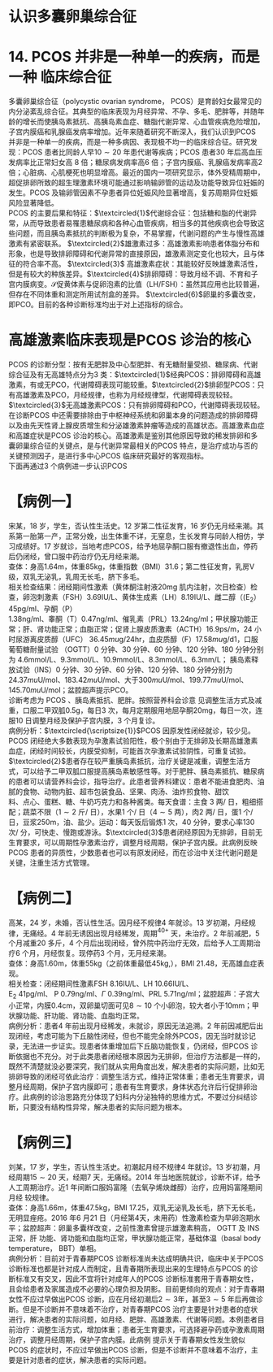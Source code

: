 # 认识多囊卵巢综合征  
# 14. PCOS 并非是一种单一的疾病，而是一种 临床综合征  
多囊卵巢综合征（polycystic ovarian syndrome， PCOS）是育龄妇女最常见的内分泌紊乱综合征。其典型的临床表现为月经异常、不孕、多毛、肥胖等，并随年龄的增长而使胰岛素抵抗、高胰岛素血症、糖脂代谢异常、心血管疾病危险增加，子宫内膜癌和乳腺癌发病率增加。近年来随着研究不断深入，我们认识到PCOS 并非是一种单一的疾病，而是一种多病因、表现极不均一的临床综合征。研究发现：PCOS 患者比同龄人早$10\sim20$ 年患代谢等疾病；PCOS 患者30 年后高血压发病率比正常妇女高 8 倍；糖尿病发病率高6 倍；子宫内膜癌、乳腺癌发病率高2 倍；心脏病、心肌梗死也明显增高。最近的国内一项研究显示，体外受精周期中，超促排卵所致的超生理激素环境可能通过影响输卵管的运动及功能导致异位妊娠的发生。PCOS 及输卵管因素不孕患者异位妊娠风险显著增高，复苏周期异位妊娠风险显著降低。  
PCOS 的主要后果和特征：$\textcircled{1}$代谢综合征：包括糖和脂的代谢异常，从而导致患者易罹患糖尿病和各种心血管疾病，相当多的其他疾病也会导致这些问题，而且胰岛素抵抗的判断极为复杂，不易掌握，代谢问题的产生与慢性高雄激素有紧密联系。 $\textcircled{2}$雄激素过多：高雄激素影响患者体脂分布和形象，也是导致排卵障碍和代谢异常的直接原因，雄激素测定变化也较大，且与体征的符合率不高。 $\textcircled{3}$ 高雄激素症状：其能较好反映雄激素活性， 但是有较大的种族差异。$\textcircled{4}$排卵障碍：导致月经不调、不育和子宫内膜病变。$\mathcal{S}$促黄体素与促卵泡素的比值（LH/FSH）：虽然其应用也比较普遍，但存在不同体重和测定所用试剂盒的差异。 $\textcircled{6}$卵巢的多囊改变，即PCO。目前的各种诊断标准均出于对上述指标的综合。  
#  高雄激素临床表现是PCOS 诊治的核心  
PCOS 的诊断分型：按有无肥胖及中心型肥胖、有无糖耐量受损、糖尿病、代谢综合征及有无高雄特点分为3 类：$\textcircled{1}$经典PCOS：排卵障碍和高雄激素，有或无PCO，代谢障碍表现可能较重。$\textcircled{2}$排卵型PCOS：只有高雄激素及PCO，月经规律，也称为月经规律型，代谢障碍表现较轻。$\textcircled{3}$无高雄激素PCOS：只有排卵障碍和PCO，代谢障碍表现较轻。  
在诊断PCOS 中还需要排除由于中枢神经系统和卵巢本身的问题造成的排卵障碍以及由先天性肾上腺皮质增生和分泌雄激素肿瘤等造成的高雄状态。高雄激素血症和高雄症状是PCOS 诊治的核心。高雄激素是鉴别其他原因导致的稀发排卵和多囊卵巢综合征的关键点，是与代谢异常最相关的PCOS 特点，是治疗成功与否的关键预测因子，是进行多中心PCOS 临床研究最好的客观指标。  
下面再通过3 个病例进一步认识PCOS  
# 【病例一】  
宋某，18 岁，学生，否认性生活史。12 岁第二性征发育，16 岁仍无月经来潮。其系第一胎第一产，正常分娩，出生体重不详，无窒息，生长发育与同龄人相仿，学习成绩好。17 岁就诊，当地考虑PCOS，给予地屈孕酮口服有撤退性出血，停药后仍闭经，曾口服中药治疗仍无月经来潮。  
查体：身高$1.64\mathrm{m}$，体重$85\mathrm{kg}$，体重指数（BMI）31.6；第二性征发育，乳房Ⅴ级，双乳无泌乳，乳周无长毛，脐下多毛。  
相关检查结果：闭经期间性激素（黄体酮注射液$20\mathrm{mg}$ 肌内注射，次日检查）检查，卵泡刺激素（FSH）3.69IU/L、黄体生成素（LH）8.19IU/L、雌二醇（$\mathrm{(E}_{2}$）$45\mathrm{{pg}/\mathrm{{m}l}}$、孕酮（P）  
$1.38\mathrm{{ng}/\mathrm{{m}l}}$、睾酮（T）$0.47\mathrm{ng}/\mathrm{ml}$、催乳素（PRL）$13.24\mathrm{ng}/\mathrm{ml}$；甲状腺功能正常；肝、肾功能正常；血脂正常；促肾上腺皮质激素（ACTH）$16.9\mathrm{ps}/\mathrm{m}$，24 小时尿游离皮质醇（UFC）
$36.45mu\mathrm{g}/24\mathrm{hr}$，血皮质醇（F）$17.58mu\mathrm{g/d}1$，口服葡萄糖耐量试验
（OGTT）0 分钟、30 分钟、60 分钟、120 分钟、180 分钟分别为
4.6mmol/L、9.3mmol/L、10.9mmol/L、8.3mmol/L、$6.3\mathrm{mm}/\mathrm{L}$； 胰岛素释放试验（INS）0 分钟、30 分钟、60 分钟、120 分钟、180 分钟分别为$24.37mu\mathrm{U/mol}$、$183.42mu\mathrm{U/mol}$、大于$300mu\mathrm{U/mol}$、$199.77mu\mathrm{U/mol}$、$145.70mu\mathrm{U/mol}$；盆腔超声提示PCO。  
诊断考虑为 PCOS 、胰岛素抵抗、肥胖。按照营养科会诊意 见调整生活方式及减重，口服二甲双胍$0.5\mathrm{g}$，每日3 次，每月定期服用地屈孕酮$20\mathrm{mg}$，每日一次，连服10 日调整月经及保护子宫内膜，3 个月复诊。  
病例分析：$\textcircled{\scriptsize{1}}$PCOS 因原发性闭经就诊，较少见。PCOS 闭经绝大多数表现为孕激素试验阳性，极个别由于无排卵及长期高雄激素血症，闭经时间较长，内膜受抑制，可能首次孕激素试验阴性，可重复试验。$\textcircled{2}$患者存在较严重胰岛素抵抗，治疗关键是减重，调整生活方式，可以给予二甲双胍口服提高胰岛素敏感性等。对于肥胖、胰岛素抵抗、糖尿病的患者可以请营养科会诊，指导治疗。此患者营养科建议：患者不能进食肥肉、油腻的食物、动物内脏、超市包装食品、坚果、肉汤、油炸煎食物、甜饮  
料、点心、蛋糕、糖、牛奶巧克力和各种酱类。每天食谱：主食 3 两/ 日，粗细搭配；蔬菜不限（$1\sim2$ 斤/ 日），水果1 个/ 日（$4\sim5$ 两），肉2 两/ 日，蛋1 个/ 日，豆浆$250\mathrm{m}$，油、盐少。运动：每天饭后锻炼1 次，40 分钟，要求心率130 次/ 分，可快走、慢跑或游泳。$\textcircled{3}$患者闭经原因为无排卵，目前无生育要求，可以周期性孕激素治疗，调整月经周期，保护子宫内膜。此病例反映PCOS 患者的异质性，少数患者也可以有原发闭经，而在诊治中关注代谢问题是关键，注重生活方式管理。  
# 【病例二】  
高某，24 岁，未婚，否认性生活。因月经不规律4 年就诊。13 岁初潮，月经规律，无痛经。4 年前无诱因出现月经稀发，周期$^{40+}$ 天，未治疗。2 年前减肥，5 个月减重20 多斤，4 个月后出现闭经，曾外院中药治疗无效，后给予人工周期治疗6 个月，月经恢复。现停药3 个月，无月经来潮。  
查体：身高$1.60\mathrm{m}$，体重$55\mathrm{kg}$（之前体重最低$45\mathrm{kg},$），BMI 21.48，无高雄血症表现。  
相关检查：闭经期间性激素FSH 8.16IU/L、LH 10.66IU/L、$\mathrm{E}_{2}~41\mathrm{pg}/\mathrm{ml}$、$\mathrm{~P~}0.79\mathrm{ng}/\mathrm{ml}$、$\Gamma\ 0.39\mathrm{ng/ml}$、PRL $5.71\mathrm{ng}/\mathrm{ml}$；盆腔超声：子宫大小正常，内膜$0.4\mathrm{cm}$，双卵巢切面可见$8\sim10$ 个小卵泡，较大者小于$10\mathrm{mm}$；甲状腺功能、肝功能、肾功能、血脂均正常。  
病例分析：患者4 年前出现月经稀发，未就诊，原因无法追溯。2 年前因减肥后出现闭经，考虑可能为下丘脑性闭经，但也不能完全除外PCOS，因无当时就诊记录，无法进一步证实。现患者体重增加后下丘脑功能恢复，仍闭经，但PCOS 诊断依据也不充分。对于此类患者闭经根本原因为无排卵，但治疗方法都是一样的，既然不清楚就没必要深究，我们就从实用角度出发，解决患者的实际问题，比如无排卵导致的闭经可依此治疗：调整生活方式，维持正常体重；患者无生育要求，调整月经周期，保护子宫内膜即可；患者有生育要求，身体状态允许后行促排卵治疗。此病例的诊治思路充分体现了妇科内分泌独特的思维方式，不要过分纠结诊断，只要没有结构性异常，解决患者的实际问题为根本。  
# 【病例三】  
刘某，17 岁，学生，否认性生活史。初潮起月经不规律4 年就诊。13 岁初潮，月经周期$15\sim20$ 天，经期7 天，无痛经。2014 年当地医院就诊，诊断不详，给予人工周期治疗。近1 年间断口服妈富隆（去氧孕烯炔雌醇）治疗，应用妈富隆期间月经 较规律。  
查体：身高$1.66\mathrm{m}$，体重$47.5\mathrm{kg}$，BMI 17.25，双乳无泌乳及长毛，脐下无长毛，无明显痤疮。2016 年6 月21 日（月经第4天，未用药）性激素检查为早卵泡期水平；盆腔超声：卵巢多囊样改变，之前性激素曾提示雄激素稍高， OGTT  及 INS  正常，肝 功能、肾功能和血脂均正常，甲状腺功能正常，基础体温（basal body temperature， BBT）单相。  
病例分析：目前对于青春期PCOS 诊断标准尚未达成明确共识，临床中关于PCOS 诊断标准也都是针对成人而制定，且青春期所表现出来的生理特点与PCOS 的诊断标准又有交叉，因此不宜将针对成年人的PCOS 诊断标准套用于青春期女性，且会给患者及家属造成不必要的心理负担及阴影。目前更倾向的观点：对于青春期女性不应过早做出PCOS 诊断，应在月经初潮后$2\sim3$年，甚至$3\sim5$ 年后再做诊断。但是不诊断并不意味着不治疗，对青春期PCOS 治疗主要是针对患者的症状进行，解决患者的实际问题，如月经、肥胖、高雄激素、代谢等问题。本例患者目前治疗：调整生活方式，增加体重；患者无生育要求，可选择避孕药或孕激素周期治疗，调整月经周期，保护子宫内膜。此病例 提示关于青春期女性发生貌似PCOS 的症状时，不应过早做出PCOS 诊断，但是不诊断并不意味着不治疗，主要是针对患者的症状，解决患者的实际问题。  